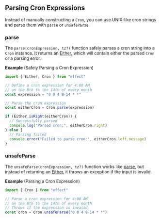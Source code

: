 ## Parsing Cron Expressions

Instead of manually constructing a `Cron`, you can use UNIX-like cron strings and parse them with `parse` or `unsafeParse`.

### parse

The `parse(cronExpression, tz?)` function safely parses a cron string into a `Cron` instance. It returns an [Either](/docs/data-types/either/), which will contain either the parsed `Cron` or a parsing error.

**Example** (Safely Parsing a Cron Expression)

```ts twoslash
import { Either, Cron } from "effect"

// Define a cron expression for 4:00 AM
// on the 8th to the 14th of every month
const expression = "0 0 4 8-14 * *"

// Parse the cron expression
const eitherCron = Cron.parse(expression)

if (Either.isRight(eitherCron)) {
  // Successfully parsed
  console.log("Parsed cron:", eitherCron.right)
} else {
  // Parsing failed
  console.error("Failed to parse cron:", eitherCron.left.message)
}
```

### unsafeParse

The `unsafeParse(cronExpression, tz?)` function works like [parse](#parse), but instead of returning an [Either](/docs/data-types/either/), it throws an exception if the input is invalid.

**Example** (Parsing a Cron Expression)

```ts twoslash
import { Cron } from "effect"

// Parse a cron expression for 4:00 AM
// on the 8th to the 14th of every month
// Throws if the expression is invalid
const cron = Cron.unsafeParse("0 0 4 8-14 * *")
```

